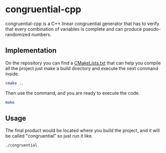 # congruential-cpp

congruential-cpp is a C++ linear congruential generator that has to verify that every combination of variables is complete and can produce pseudo-randomized numbers.

## Implementation

On the repository you can find a [CMakeLists.txt](CMakeLists.txt) that can help you compile all the project just make a build directory and execute the next command inside.

```bash
cmake ..
```

Then use the command, and you are ready to execute the code.

```bash
make
```

## Usage

The final product would be located where you build the project, and it will be called "congruential" so just run it like.

```bash
./congruential
```
